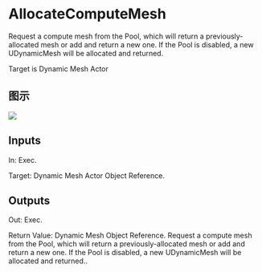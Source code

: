 # AllocateComputeMesh

Request a compute mesh from the Pool, which will return a previously-allocated mesh or add and return a new one. If the Pool is disabled, a new UDynamicMesh will be allocated and returned.

Target is Dynamic Mesh Actor

## 图示

![]($-20221218-18454566.png)

## Inputs

In: Exec.

Target: Dynamic Mesh Actor Object Reference.  

## Outputs

Out: Exec.

Return Value: Dynamic Mesh Object Reference. Request a compute mesh from the Pool, which will return a previously-allocated mesh or add and return a new one. If the Pool is disabled, a new UDynamicMesh will be allocated and returned..

